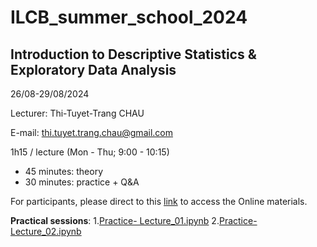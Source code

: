 # ILCB_summer_school_2024
## Introduction to Descriptive Statistics & Exploratory Data Analysis
26/08-29/08/2024

Lecturer: Thi-Tuyet-Trang CHAU 

E-mail: thi.tuyet.trang.chau@gmail.com

1h15 / lecture (Mon - Thu; 9:00 - 10:15)
*   45 minutes: theory
*   30 minutes: practice + Q&A

For participants, please direct to this [link](https://drive.google.com/drive/folders/1i6hsZh4LUmaeI5oPkUdaVKpIjNGOcFZJ?usp=drive_link) to access the Online materials.

**Practical sessions**:
1.[Practice- Lecture_01.ipynb](https://colab.research.google.com/drive/1ipHdMwruN4vas_6rLU_sdwLrejKaYMuE?usp=sharing)
2.[Practice- Lecture_02.ipynb](https://colab.research.google.com/drive/1mCbPJ8eew7af1leeuQZbJIOOpd93oYW4?usp=sharing)
